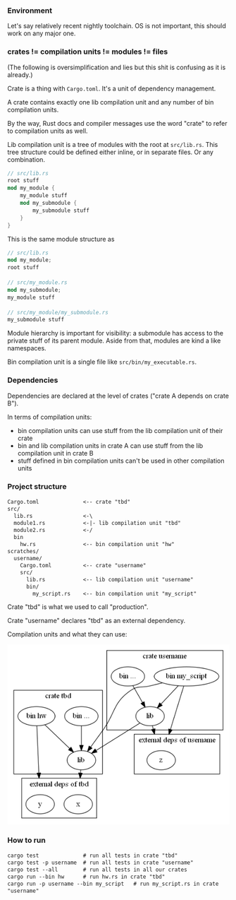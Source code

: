 ### Environment

Let's say relatively recent nightly toolchain.
OS is not important, this should work on any major one.

### crates != compilation units != modules != files

(The following is oversimplification and lies but this shit is confusing as it is already.)

Crate is a thing with `Cargo.toml`. It's a unit of dependency management.

A crate contains exactly one lib compilation unit and any number of bin compilation units.

By the way, Rust docs and compiler messages use the word "crate" to refer to compilation units as well.

Lib compilation unit is a tree of modules with the root at `src/lib.rs`.
This tree structure could be defined either inline, or in separate files. Or any combination.
```rust
// src/lib.rs
root stuff
mod my_module {
    my_module stuff
    mod my_submodule {
        my_submodule stuff
    }
}
```
This is the same module structure as
```rust
// src/lib.rs
mod my_module;
root stuff

// src/my_module.rs
mod my_submodule;
my_module stuff

// src/my_module/my_submodule.rs
my_submodule stuff
```

Module hierarchy is important for visibility: a submodule has access to the private stuff of its parent module. Aside from that, modules are kind a like namespaces.

Bin compilation unit is a single file like `src/bin/my_executable.rs`.

### Dependencies

Dependencies are declared at the level of crates ("crate A depends on crate B").

In terms of compilation units:

 * bin compilation units can use stuff from the lib compilation unit of their crate
 * bin and lib compilation units in crate A can use stuff from the lib compilation unit in crate B
 * stuff defined in bin compilation units can't be used in other compilation units

### Project structure

```
Cargo.toml              <-- crate "tbd"
src/
  lib.rs                <-\
  module1.rs            <-|- lib compilation unit "tbd"
  module2.rs            <-/
  bin
    hw.rs               <-- bin compilation unit "hw"
scratches/
  username/
    Cargo.toml          <-- crate "username"
    src/
      lib.rs            <-- lib compilation unit "username"
      bin/
        my_script.rs    <-- bin compilation unit "my_script"
```

Crate "tbd" is what we used to call "production".

Crate "username" declares "tbd" as an external dependency.

Compilation units and what they can use:
<!--
To update, run
    dot compilation_untis.dot -Tpng -o compilation_units.png
-->
![mess](compilation_units.png)

### How to run

```
cargo test              # run all tests in crate "tbd"
cargo test -p username  # run all tests in crate "username"
cargo test --all        # run all tests in all our crates
cargo run --bin hw      # run hw.rs in crate "tbd"
cargo run -p username --bin my_script   # run my_script.rs in crate "username"
```
